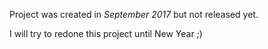 Project was created in *September 2017* but not released yet.

I will try to redone this project until New Year ;)